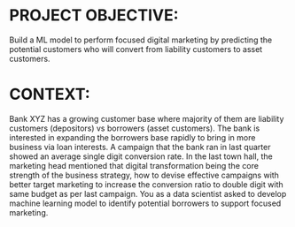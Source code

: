 # PROJECT OBJECTIVE:
Build a ML model to perform focused digital marketing by predicting the potential customers who will convert from liability customers to asset customers.
# CONTEXT:
Bank XYZ has a growing customer base where majority of them are liability customers (depositors) vs borrowers (asset customers). The bank is interested in expanding the borrowers base rapidly to bring in more business via loan interests. A campaign that the bank ran in last quarter showed an average single digit conversion rate. In the last town hall, the marketing head mentioned that digital transformation being the core strength of the business strategy, how to devise effective campaigns with better target marketing to increase the conversion ratio to double digit with same budget as per last campaign. You as a data scientist asked to develop machine learning model to identify potential borrowers to support focused marketing.
